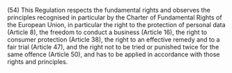 (54) This Regulation respects the fundamental rights and observes the principles recognised in particular by the Charter of Fundamental Rights of the European Union, in particular the right to the protection of personal data (Article 8), the freedom to conduct a business (Article 16), the right to consumer protection (Article 38), the right to an effective remedy and to a fair trial (Article 47), and the right not to be tried or punished twice for the same offence (Article 50), and has to be applied in accordance with those rights and principles.